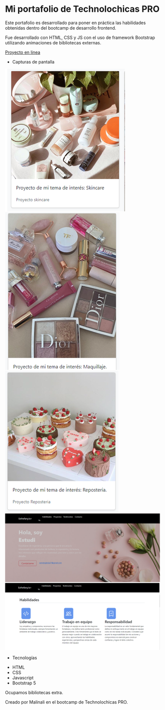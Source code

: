 # Mi portafolio de Technolochicas PRO

Este portafolio es desarrollado para poner en práctica las habilidades obtenidas dentro del bootcamp de desarrollo frontend.

Fue desarrollado con HTML, CSS y JS con el uso de framework Bootstrap utilizando animaciones de bibliotecas externas.

[Proyecto en linea](https://marvelous-tulumba-5063db.netlify.app/)

- Capturas de pantalla

![Sección Yo](assets/1.png)
![Sección Yo](assets/2.png)
![Sección Yo](assets/3.png)
![Sección Yo](assets/4.png)
![Sección Yo](assets/5.png)


- Tecnologías

* HTML
* CSS
* Javascript
* Bootstrap 5

Ocupamos bibliotecas extra.

Creado por Malinali en el bootcamp de Technolochicas PRO.